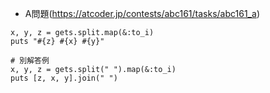 - A問題(https://atcoder.jp/contests/abc161/tasks/abc161_a)

```
x, y, z = gets.split.map(&:to_i)
puts "#{z} #{x} #{y}"

# 別解答例
x, y, z = gets.split(" ").map(&:to_i)
puts [z, x, y].join(" ")
```
